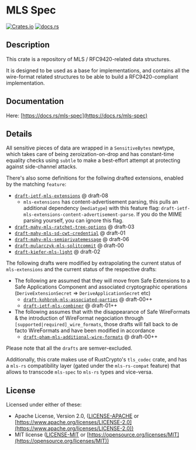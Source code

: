 # MLS Spec

[![Crates.io](https://img.shields.io/crates/v/mls-spec.svg)](https://crates.io/crates/mls-spec)
[![docs.rs](https://docs.rs/mls-spec/badge.svg)](https://docs.rs/mls-spec)

## Description

This crate is a repository of MLS / RFC9420-related data structures.

It is designed to be used as a base for implementations, and contains all the wire-format related structures to be able to build a RFC9420-compliant implementation.

## Documentation

Here: [https://docs.rs/mls-spec](https://docs.rs/mls-spec)

## Details

All sensitive pieces of data are wrapped in a `SensitiveBytes` newtype, which takes care of being zeroization-on-drop
and has constant-time equality checks using `subtle` to make a best-effort attempt at protecting against side-channel attacks.

There's also some definitions for the follwing drafted extensions, enabled by the matching `feature`:

- [`draft-ietf-mls-extensions`](https://www.ietf.org/archive/id/draft-ietf-mls-extensions-08.html) @ draft-08
  - `mls-extensions` has content-advertisement parsing, this pulls an additional dependency (`mediatype`) with this feature flag: `draft-ietf-mls-extensions-content-advertisement-parse`. If you do the MIME parsing yourself, you can ignore this flag.
- [`draft-mahy-mls-ratchet-tree-options`](https://www.ietf.org/archive/id/draft-mahy-mls-ratchet-tree-options-03.html) @ draft-03
- [`draft-mahy-mls-sd-cwt-credential`](https://www.ietf.org/archive/id/draft-mahy-mls-sd-cwt-credential-01.html) @ draft-01
- [`draft-mahy-mls-semiprivatemessage`](https://www.ietf.org/archive/id/draft-mahy-mls-semiprivatemessage-06.html) @ draft-06
- [`draft-mularczyk-mls-splitcommit`](https://www.ietf.org/archive/id/draft-mularczyk-mls-splitcommit-00.html) @ draft-00
- [`draft-kiefer-mls-light`](https://www.ietf.org/archive/id/draft-kiefer-mls-light-02.html) @ draft-02

The following drafts were modified by extrapolating the current status of `mls-extensions` and the current status of the respective drafts:

- The following are assumed that they will move from Safe Extensions to a Safe Applications Component and associated cryptographic operations (`DeriveExtensionSecret` => `DeriveApplicationSecret` etc)
  - [`draft-kohbrok-mls-associated-parties`](https://www.ietf.org/archive/id/draft-kohbrok-mls-associated-parties-00.html) @ draft-00++
  - [`draft-ietf-mls-combiner`](https://www.ietf.org/archive/id/draft-ietf-mls-combiner-01.html) @ draft-01++
- The following assumes that with the disappearance of Safe WireFormats & the introduction of WireFormat negociation through `[supported|required]_wire_formats`, those drafts will fall back to de facto WireFormats and have been modified in accordance
  - [`draft-pham-mls-additional-wire-formats`](https://www.ietf.org/archive/id/draft-pham-mls-additional-wire-formats-00.html) @ draft-00++

Please note that all the `drafts` are semver-excluded.

Additionally, this crate makes use of RustCrypto's `tls_codec` crate, and has a `mls-rs` compatibility layer (gated under the `mls-rs-compat` feature)
that allows to transcode `mls-spec` to `mls-rs` types and vice-versa.

## License

Licensed under either of these:

- Apache License, Version 2.0, ([LICENSE-APACHE](LICENSE-APACHE) or
  [https://www.apache.org/licenses/LICENSE-2.0](https://www.apache.org/licenses/LICENSE-2.0))
- MIT license ([LICENSE-MIT](LICENSE-MIT) or
  [https://opensource.org/licenses/MIT](https://opensource.org/licenses/MIT))
